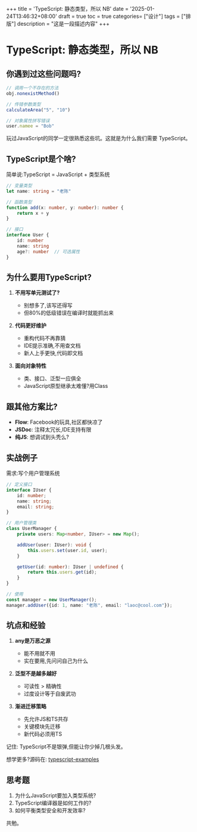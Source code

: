 +++
title = 'TypeScript: 静态类型，所以 NB'
date = '2025-01-24T13:46:32+08:00'
draft = true
toc = true
categories= ["设计"]
tags = ["排版"]
description = "这是一段描述内容"
+++

# TypeScript: 静态类型，所以 NB

## 你遇到过这些问题吗?

```javascript
// 调用一个不存在的方法
obj.nonexistMethod()

// 传错参数类型
calculateArea("5", "10")

// 对象属性拼写错误
user.namee = "Bob"
```

玩过JavaScript的同学一定很熟悉这些坑。这就是为什么我们需要 TypeScript。

## TypeScript是个啥?

简单说:TypeScript = JavaScript + 类型系统

```typescript
// 变量类型
let name: string = "老陈"

// 函数类型
function add(x: number, y: number): number {
    return x + y
}

// 接口
interface User {
    id: number
    name: string
    age?: number  // 可选属性
}
```

## 为什么要用TypeScript?

1. **不用写单元测试了?**
   - 别想多了,该写还得写
   - 但80%的低级错误在编译时就能抓出来

2. **代码更好维护**
   - 重构代码不再靠猜
   - IDE提示准确,不用查文档
   - 新人上手更快,代码即文档

3. **面向对象特性**
   - 类、接口、泛型一应俱全
   - JavaScript原型继承太难懂?用Class

## 跟其他方案比?

- **Flow**: Facebook的玩具,社区都快凉了
- **JSDoc**: 注释太冗长,IDE支持有限
- **纯JS**: 想调试到头秃么?

## 实战例子

需求:写个用户管理系统

```typescript
// 定义接口
interface IUser {
    id: number;
    name: string;
    email: string;
}

// 用户管理类
class UserManager {
    private users: Map<number, IUser> = new Map();

    addUser(user: IUser): void {
        this.users.set(user.id, user);
    }

    getUser(id: number): IUser | undefined {
        return this.users.get(id);
    }
}

// 使用
const manager = new UserManager();
manager.addUser({id: 1, name: "老陈", email: "laoc@cool.com"});
```

## 坑点和经验

1. **any是万恶之源**
   - 能不用就不用
   - 实在要用,先问问自己为什么

2. **泛型不是越多越好**
   - 可读性 > 精确性
   - 过度设计等于自废武功

3. **渐进迁移策略**
   - 先允许JS和TS共存
   - 关键模块先迁移
   - 新代码必须用TS

记住: TypeScript不是银弹,但能让你少掉几根头发。

想学更多?源码在: [typescript-examples](https://github.com/microsoft/TypeScript)

## 思考题

1. 为什么JavaScript要加入类型系统?
2. TypeScript编译器是如何工作的?
3. 如何平衡类型安全和开发效率?

共勉。

